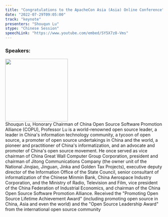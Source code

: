 ```yaml
---
title: "Congratulations to the ApacheCon Asia (Asia) Online Conference"
date: "2022-07-29T09:05:00" 
track: "keynote"
presenters: "Shouqun Lu"
stype: "Chinese Session"
speechLink: "https://www.youtube.com/embed/SY5X7z8-Vms"
---
```


### Speakers: 
<img src="images/speaker/2027.png" width="200" />
<br>
Shouqun Lu, Honorary Chairman of China Open Source Software Promotion Alliance (COPU), Professor Lu is a world-renowned open source leader, a leader in China's information technology community, a tycoon of open source, a promoter of open source undertakings in China and the world, a pioneer and practitioner of China's informatization, and an advocate and promoter of China's open source movement. He once served as vice chairman of China Great Wall Computer Group Corporation, president and chairman of Jitong Communications Company (the owner unit of the National Jinqiao, Jinguan, Jinka and Golden Tax Projects), executive deputy director of the Information Office of the State Council, senior consultant of informatization of the Chinese Minmin Bank, China Aerospace Industry Corporation, and the Ministry of Radio, Television and Film, vice president of the China Federation of Industrial Economics, and chairman of the China Open Source Software Promotion Alliance. Received the "Promoting Open Source Lifetime Achievement Award" (including promoting open source in China, Asia and even the world) and the "Open Source Leadership Award" from the international open source community